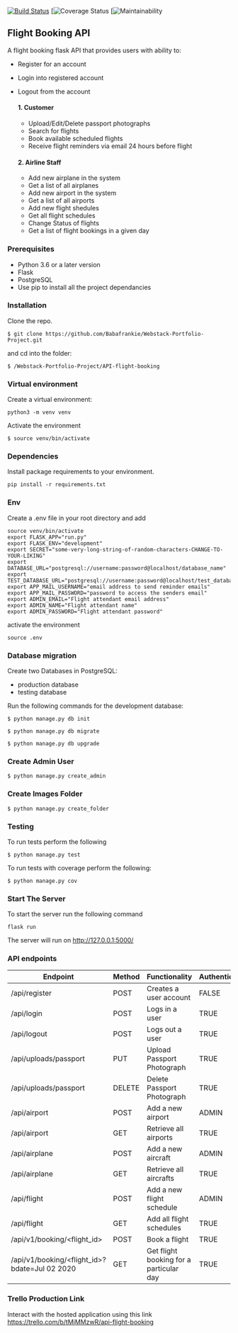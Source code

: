 [![Build Status](https://trello.com/b/tMjMMzwR/api-flight-booking)](lask)
[![Coverage Status](https://github.com/Babafrankie/Webstack-Portfolio-Project.git)
[![Maintainability](https://github.com/Babafrankie/Webstack-Portfolio-Project)

## Flight Booking API
A flight booking flask API that provides users with ability to:
- Register for an account
- Login into registered account
- Logout from the account

    #### 1. Customer
    - Upload/Edit/Delete passport photographs 
    - Search for flights
    - Book available scheduled flights
    - Receive flight reminders via email 24 hours before flight

    #### 2. Airline Staff
    - Add new airplane in the system
    - Get a list of all airplanes
    - Add new airport in the system
    - Get a list of all airports
    - Add new flight shedules
    - Get all flight schedules
    - Change Status of flights
    - Get a list of flight bookings in a given day

### Prerequisites
- Python 3.6 or a later version
- Flask
- PostgreSQL
- Use pip to install all the project dependancies

### Installation
Clone the repo.
```
$ git clone https://github.com/Babafrankie/Webstack-Portfolio-Project.git
```
and cd into the folder:
```
$ /Webstack-Portfolio-Project/API-flight-booking
```

### Virtual environment
Create a virtual environment:
```
python3 -m venv venv
```
Activate the environment
```
$ source venv/bin/activate
```

### Dependencies
Install package requirements to your environment.
```
pip install -r requirements.txt
```

### Env

Create a .env file in your root directory and add
```
source venv/bin/activate
export FLASK_APP="run.py"
export FLASK_ENV="development"
export SECRET="some-very-long-string-of-random-characters-CHANGE-TO-YOUR-LIKING"
export DATABASE_URL="postgresql://username:password@localhost/database_name"
export TEST_DATABASE_URL="postgresql://username:password@localhost/test_database_name"
export APP_MAIL_USERNAME="email address to send reminder emails"
export APP_MAIL_PASSWORD="password to access the senders email"
export ADMIN_EMAIL="Flight attendant email address"
export ADMIN_NAME="Flight attendant name"
export ADMIN_PASSWORD="Flight attendant password"
```

activate the environment
```
source .env
```

### Database migration

Create two Databases in PostgreSQL:
- production database
- testing database

Run the following commands for the development database:
```
$ python manage.py db init

$ python manage.py db migrate

$ python manage.py db upgrade

```

### Create Admin User
```
$ python manage.py create_admin
```

### Create Images Folder
```
$ python manage.py create_folder
```

### Testing

To run tests perform the following
```
$ python manage.py test
```

To run tests with coverage perform the following:
```
$ python manage.py cov
```

### Start The Server

To start the server run the following command
```
flask run
```
The server will run on http://127.0.0.1:5000/

### API endpoints

| Endpoint | Method |  Functionality | Authentication |
| --- | --- | --- | --- |
| /api/register | POST | Creates a user account | FALSE
| /api/login | POST | Logs in a user | TRUE
| /api/logout | POST | Logs out a user | TRUE
| /api/uploads/passport | PUT | Upload Passport Photograph | TRUE
| /api/uploads/passport | DELETE | Delete Passport Photograph | TRUE
| /api/airport | POST | Add a new airport | ADMIN
| /api/airport | GET | Retrieve all airports | TRUE
| /api/airplane | POST | Add a new aircraft | ADMIN
| /api/airplane | GET | Retrieve all aircrafts | TRUE
| /api/flight | POST | Add a new flight schedule | ADMIN
| /api/flight | GET | Add all flight schedules | TRUE
| /api/v1/booking/<flight_id> | POST | Book a flight | TRUE
| /api/v1/booking/<flight_id>?bdate=Jul 02 2020 | GET | Get flight booking for a particular day | TRUE

### Trello Production Link
Interact with the hosted application using this link
https://trello.com/b/tMjMMzwR/api-flight-booking
